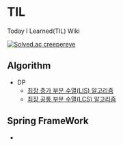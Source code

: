 # TIL
Today I Learned(TIL) Wiki

[![Solved.ac
creepereye](http://mazassumnida.wtf/api/v2/generate_badge?boj=creepereye)](https://solved.ac/creepereye)

## Algorithm
* DP
  * [최장 증가 부분 수열(LIS) 알고리즘](https://apple-forest.tistory.com/159)
  * [최장 공통 부분 수열(LCS) 알고리즘](https://apple-forest.tistory.com/160)
    
## Spring FrameWork
  * 
